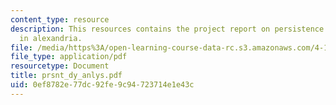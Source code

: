 ```yaml
---
content_type: resource
description: This resources contains the project report on persistence of civic structure
  in alexandria.
file: /media/https%3A/open-learning-course-data-rc.s3.amazonaws.com/4-175-case-studies-in-city-form-fall-2005/0ef8782e77dc92fe9c94723714e1e43c_prsnt_dy_anlys.pdf
file_type: application/pdf
resourcetype: Document
title: prsnt_dy_anlys.pdf
uid: 0ef8782e-77dc-92fe-9c94-723714e1e43c
---
```

